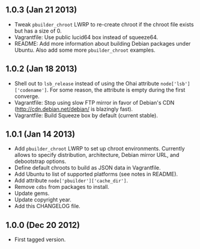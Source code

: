1.0.3 (Jan 21 2013)
-------------------

* Tweak `pbuilder_chroot` LWRP to re-create chroot if the chroot file exists but
  has a size of 0.
* Vagrantfile: Use public lucid64 box instead of squeeze64.
* README: Add more information about building Debian packages under Ubuntu. Also
  add some more `pbuilder_chroot` examples.


1.0.2 (Jan 18 2013)
-------------------

* Shell out to `lsb_release` instead of using the Ohai attribute
  `node['lsb']['codename']`. For some reason, the attribute is empty during the
  first converge.
* Vagrantfile: Stop using slow FTP mirror in favor of Debian's CDN
  (http://cdn.debian.net/debian/ is blazingly fast).
* Vagrantfile: Build Squeeze box by default (current stable).


1.0.1 (Jan 14 2013)
-------------------

* Add `pbuilder_chroot` LWRP to set up chroot environments. Currently allows to
  specify distribution, architecture, Debian mirror URL, and debootstrap options.
* Define default chroots to build as JSON data in Vagrantfile.
* Add Ubuntu to list of supported platforms (see notes in README).
* Add attribute `node['pbuilder']['cache_dir']`.
* Remove `cdbs` from packages to install.
* Update gems.
* Update copyright year.
* Add this CHANGELOG file.


1.0.0 (Dec 20 2012)
-------------------

* First tagged version.
